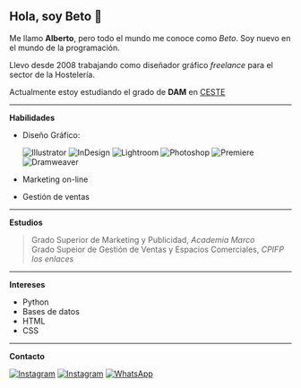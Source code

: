 ## Hola, soy Beto 👋
Me llamo **Alberto**, pero todo el mundo me conoce como *Beto*. Soy nuevo en el mundo de la programación.

Llevo desde 2008 trabajando como diseñador gráfico *freelance* para el sector de la Hostelería.

Actualmente estoy estudiando el grado de **DAM** en [CESTE](https://www.ceste.es/)


***
**Habilidades**
- Diseño Gráfico:  

    ![Illustrator](https://img.shields.io/badge/Adobe%20Illustrator-FF9A00?style=for-the-badge&logo=adobe%20illustrator&logoColor=white)
    ![InDesign](https://img.shields.io/badge/Adobe%20InDesign-FF3366?style=for-the-badge&logo=Adobe%20InDesign&logoColor=white)
    ![Lightroom](https://img.shields.io/badge/Adobe%20Lightroom-31A8FF?style=for-the-badge&logo=Adobe%20Lightroom&logoColor=white)
    ![Photoshop](https://img.shields.io/badge/Adobe%20Photoshop-31A8FF?style=for-the-badge&logo=Adobe%20Photoshop&logoColor=black)
    ![Premiere](https://img.shields.io/badge/Adobe%20Premiere%20Pro-9999FF?style=for-the-badge&logo=Adobe%20Premiere%20Pro&logoColor=white)
    ![Dramweaver](https://img.shields.io/badge/Adobe%20Dreamweaver-072401?style=for-the-badge&logo=Adobe%20Dreamweaver&logoColor=34F400)

- Marketing on-line
- Gestión de ventas

***
**Estudios**
> Grado Superior de Marketing y Publicidad, *Academia Marco*  
> Grado Supeior de Gestión de Ventas y Espacios Comerciales, *CPIFP los enlaces*

***
**Intereses**
- Python
- Bases de datos
- HTML
- CSS

***
**Contacto**  

[![Instagram](https://img.shields.io/badge/Instagram-%23E4405F.svg?style=for-the-badge&logo=Instagram&logoColor=white)](https://instagram.com/beto_mellaman?igshid=YmMyMTA2M2Y=)
[![Instagram](https://img.shields.io/badge/Facebook-1877F2?style=for-the-badge&logo=facebook&logoColor=white)](https://www.facebook.com/betomellaman)
[![WhatsApp](https://img.shields.io/badge/WhatsApp-25D366?style=for-the-badge&logo=whatsapp&logoColor=white)](https://wa.me/34658890368)
